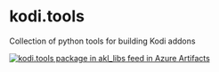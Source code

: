 # kodi.tools
Collection of python tools for building Kodi addons

[![kodi.tools package in akl_libs feed in Azure Artifacts](https://feeds.dev.azure.com/jnpro/5e7cdfe4-c213-4214-8723-2fd88a4f7525/_apis/public/Packaging/Feeds/0097d2bd-739f-41d5-a1b6-bed6a76a2929/Packages/6e328cc5-ca01-4b69-8ce9-3a2ab5befec7/Badge)](https://dev.azure.com/jnpro/AKL/_packaging?_a=package&feed=0097d2bd-739f-41d5-a1b6-bed6a76a2929&package=6e328cc5-ca01-4b69-8ce9-3a2ab5befec7&preferRelease=true)